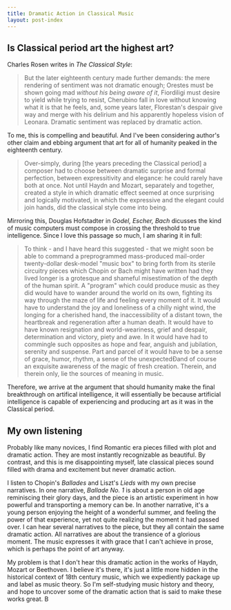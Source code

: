 ```yaml
---
title: Dramatic Action in Classical Music 
layout: post-index
---
```


## Is Classical period art the highest art?

Charles Rosen writes in *The Classical Style*:

> But the later eighteenth century made further demands: the mere rendering of sentiment was not dramatic enough; Orestes must be shown going mad *without his being aware of it*, Fiordiligi must desire to yield while trying to resist, Cherubino fall in love without knowing what it is that he feels, and, some years later, Florestan's despair give way and merge with his delirium and his apparently hopeless vision of Leonara. Dramatic sentiment was replaced by dramatic action.

To me, this is compelling and beautiful. And I've been considering author's other claim and ebbing argument that art for all of humanity peaked in the eighteenth century.

> Over-simply, during [the years preceding the Classical period] a composer had to choose between dramatic surprise and formal perfection, between expressitivity and elegance: he could rarely have both at once. Not until Haydn and Mozart, separately and together, created a style in which dramatic effect seemed at once surprising and logically motivated, in which the expressive and the elegant could join hands, did the classical style come into being.

Mirroring this, Douglas Hofstadter in *Godel, Escher, Bach* dicusses the kind of music computers must compose in crossing the threshold to true intelligence. Since I love this passage so much, I am sharing it in full:

> To think - and I have heard this suggested - that we might soon be able to command a preprogrammed mass-produced mail-order twenty-dollar desk-model "music box" to bring forth from its sterile circuitry pieces which Chopin or Bach might have written had they lived longer is a grotesque and shameful misestimation of the depth of the human spirit. A "program" which could produce music as they did would have to wander around the world on its own, fighting its way through the maze of life and feeling every moment of it. It would have to understand the joy and loneliness of a chilly night wind, the longing for a cherished hand, the inaccessibility of a distant town, the heartbreak and regeneration after a human death. It would have to have known resignation and world-weariness, grief and despair, determination and victory, piety and awe. In it would have had to commingle such opposites as hope and fear, anguish and jubilation, serenity and suspense. Part and parcel of it would have to be a sense of grace, humor, rhythm, a sense of the unexpectedÐand of course an exquisite awareness of the magic of fresh creation. Therein, and therein only, lie the sources of meaning in music.

Therefore, we arrive at the argument that should humanity make the final breakthrough on artifical intelligence, it will essentially be because artificial intelligence is capable of experiencing and producing art as it was in the Classical period. 

## My own listening

Probably like many novices, I find Romantic era pieces filled with plot and dramatic action. They are most instantly recognizable as beautiful. By contrast, and this is me disappointing myself, late classical pieces sound filled with drama and excitement but never dramatic action. 

I listen to Chopin's *Ballades* and Liszt's *Lieds* with my own precise narratives. In one narrative, *Ballade No. 1*  is about a person in old age reminiscing their glory days, and  the piece is an artistic experiment in how powerful and transporting a memory can be. In another narrative, it's a young person enjoying the height of a wonderful summer, and feeling the power of that experience, yet not quite realizing the moment it had passed over. I can hear several narratives to the piece, but they all contain the same dramatic action. All narratives are about the transience of a glorious moment. The music expresses it with grace that I can't achieve in prose, which is perhaps the point of art anyway.

My problem is that I don't hear this dramatic action in the works of Haydn, Mozart or Beethoven. I believe it's there, it's just a little more hidden in the historical context of 18th century music, which we expediently package up and label as music theory. So I'm self-studying music history and theory, and hope to uncover some of the dramatic action that is said to make these works great.
B